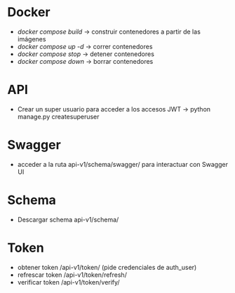 # Docker

- *docker compose build* -> construir contenedores a partir de las imágenes
- *docker compose up -d* -> correr contenedores
- *docker compose stop* -> detener contenedores
- *docker compose down* -> borrar contenedores

# API

- Crear un super usuario para acceder a los accesos JWT -> python manage.py createsuperuser

# Swagger

- acceder a la ruta api-v1/schema/swagger/ para interactuar con Swagger UI

# Schema

- Descargar schema api-v1/schema/

# Token

- obtener token /api-v1/token/ (pide credenciales de auth_user)
- refrescar token /api-v1/token/refresh/
- verificar token /api-v1/token/verify/
